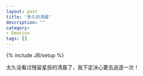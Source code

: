 ```yaml
---
layout: post
title: "多久的清晨"
description: ""
category: 
- Emotion
tags: []
---
```

{% include JB/setup %}

太久没看过残留星辰的清晨了，我下定决心要去追逐一次！

